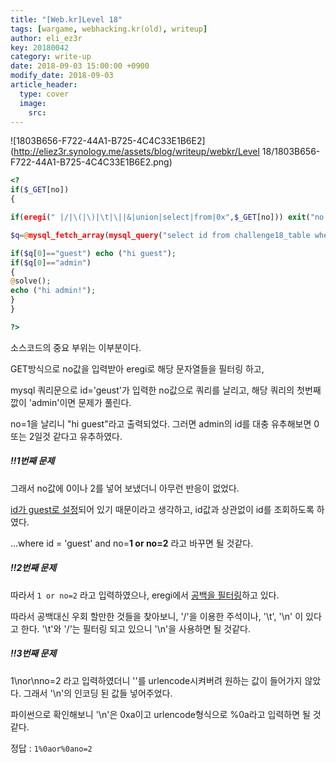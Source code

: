 ```yaml
---
title: "[Web.kr]Level 18"
tags: [wargame, webhacking.kr(old), writeup]
author: eli_ez3r
key: 20180042
category: write-up
date: 2018-09-03 15:00:00 +0900
modify_date: 2018-09-03
article_header:
  type: cover
  image:
    src: 
---
```


![1803B656-F722-44A1-B725-4C4C33E1B6E2](http://eliez3r.synology.me/assets/blog/writeup/webkr/Level 18/1803B656-F722-44A1-B725-4C4C33E1B6E2.png)

```php
<? 
if($_GET[no]) 
{ 

if(eregi(" |/|\(|\)|\t|\||&|union|select|from|0x",$_GET[no])) exit("no hack"); 

$q=@mysql_fetch_array(mysql_query("select id from challenge18_table where id='guest' and no=$_GET[no]")); 

if($q[0]=="guest") echo ("hi guest"); 
if($q[0]=="admin") 
{ 
@solve(); 
echo ("hi admin!"); 
} 
} 

?>
```

소스코드의 중요 부위는 이부분이다.

GET방식으로 no값을 입력받아 eregi로 해당 문자열들을 필터링 하고,

mysql 쿼리문으로 id='geust'가 입력한 no값으로 쿼리를 날리고, 해당 쿼리의 첫번째 깞이 'admin'이면 문제가 풀린다.

no=1을 날리니 "hi guest"라고 출력되었다. 그러면 admin의 id를 대충 유추해보면 0 또는 2일것 같다고 유추하였다.



##### ‼️1번째 문제

그래서 no값에 0이나 2를 넣어 보냈더니 아무런 반응이 없었다.

<u>id가 guest로 설정</u>되어 있기 때문이라고 생각하고, id값과 상관없이 id를 조회하도록 하였다.

...where id = 'guest' and no=**1 or no=2** 라고 바꾸면 될 것같다.



##### ‼️2번째 문제

따라서 `1 or no=2` 라고 입력하였으나, eregi에서 <u>공백을 필터링</u>하고 있다.

따라서 공백대신 우회 할만한 것들을 찾아보니, '/'을 이용한 주석이나, '\t', '\n' 이 있다고 한다. '\t'와 '/'는 필터링 되고 있으니 '\n'을 사용하면 될 것같다.



##### ‼️3번째 문제

1\nor\nno=2 라고 입력하였더니 '\'를 urlencode시켜버려 원하는 값이 들어가지 않았다. 그래서  '\n'의 인코딩 된 값들 넣어주었다.

파이썬으로 확인해보니 '\n'은 0xa이고 urlencode형식으로 %0a라고 입력하면 될 것 같다.



정답 : `1%0aor%0ano=2`

